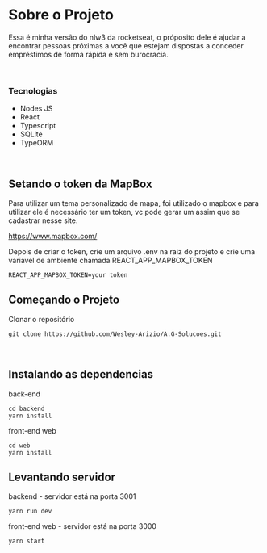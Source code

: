# Sobre o Projeto

Essa é minha versão do nlw3 da rocketseat, o próposito dele é ajudar
a encontrar pessoas próximas a você que estejam dispostas a conceder
empréstimos de forma rápida e sem burocracia.

<br />

### Tecnologias 

- Nodes JS
- React 
- Typescript
- SQLite
- TypeORM


<br />

## Setando o token da MapBox

Para utilizar um tema personalizado de mapa, foi utilizado o mapbox e para utilizar ele é necessário ter um token, vc pode gerar um assim que se cadastrar nesse site.

https://www.mapbox.com/

Depois de criar o token, crie um arquivo .env na raiz do projeto e crie uma variavel de ambiente chamada REACT_APP_MAPBOX_TOKEN

    REACT_APP_MAPBOX_TOKEN=your token

## Começando o Projeto

Clonar o repositório 

    git clone https://github.com/Wesley-Arizio/A.G-Solucoes.git

<br />

## Instalando as dependencias 

back-end

    cd backend
    yarn install

front-end web

    cd web
    yarn install


## Levantando servidor

backend - servidor está na porta 3001

    yarn run dev

front-end web - servidor está na porta 3000

    yarn start


